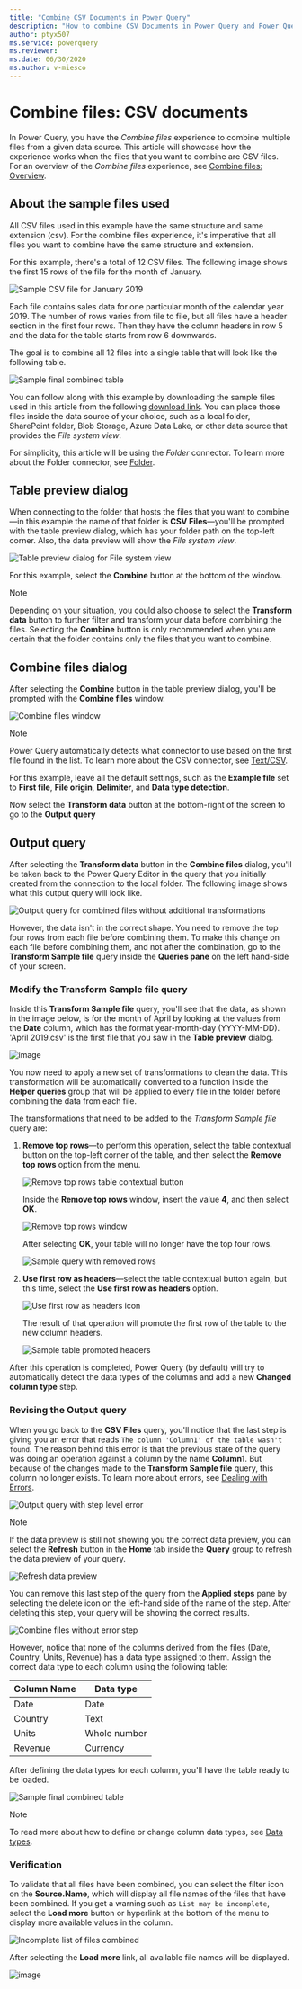 ```yaml
---
title: "Combine CSV Documents in Power Query" 
description: "How to combine CSV Documents in Power Query and Power Query Online"
author: ptyx507
ms.service: powerquery
ms.reviewer: 
ms.date: 06/30/2020
ms.author: v-miesco
---
```


# Combine files: CSV documents

In Power Query, you have the *Combine files* experience to combine multiple files from a given data source. This article will showcase how the experience works when the files that you want to combine are CSV files. For an overview of the *Combine files* experience, see [Combine files: Overview](combine-files-overview.md). 

## About the sample files used

All CSV files used in this example have the same structure and same extension (csv). For the combine files experience, it's imperative that all files you want to combine have the same structure and extension.

For this example, there's a total of 12 CSV files. The following image shows the first 15 rows of the file for the month of January.

![Sample CSV file for January 2019](images/me-combine-files-csv-sample-csv-file.png)

Each file contains sales data for one particular month of the calendar year 2019. The number of rows varies from file to file, but all files have a header section in the first four rows. Then they have the column headers in row 5 and the data for the table starts from row 6 downwards. 

The goal is to combine all 12 files into a single table that will look like the following table.

![Sample final combined table](images/me-combine-files-csv-final-table.png)

You can follow along with this example by downloading the sample files used in this article from the following [download link](https://aka.ms/PQCombineFilesSample). You can place those files inside the  data source of your choice, such as a local folder, SharePoint folder, Blob Storage, Azure Data Lake, or other data source that provides the *File system view*. 

For simplicity, this article will be using the *Folder* connector. To learn more about the Folder connector, see [Folder](Connectors/Folder.md).

## Table preview dialog

When connecting to the folder that hosts the files that you want to combine&mdash;in this example the name of that folder is **CSV Files**&mdash;you'll be prompted with the table preview dialog, which has your folder path on the top-left corner. Also, the data preview will show the *File system view*.

![Table preview dialog for File system view](images/me-combine-files-csv-files-list.png)

For this example, select the **Combine** button at the bottom of the window.

>[!Note]
>Depending on your situation, you could also choose to select the **Transform data** button to further filter and transform your data before combining the files. Selecting the **Combine** button is only recommended when you are certain that the folder contains only the files that you want to combine.

## Combine files dialog

After selecting the **Combine** button in the table preview dialog, you'll be prompted with the **Combine files** window.

![Combine files window](images/me-combine-files-csv-combine-files-window.png)

>[!Note]
>Power Query automatically detects what connector to use based on the first file found in the list. To learn more about the CSV connector, see [Text/CSV](connectors/textcsv.md).

For this example, leave all the default settings, such as the **Example file** set to **First file**, **File origin**, **Delimiter**, and **Data type detection**.

Now select the **Transform data** button at the bottom-right of the screen to go to the **Output query**

## Output query

After selecting the **Transform data** button in the **Combine files** dialog, you'll be taken back to the Power Query Editor in the query that you initially created from the connection to the local folder. The following image shows what this output query will look like.

![Output query for combined files without additional transformations](images/me-combine-files-csv-combined-files-pre-transformation.png)

However, the data isn't in the correct shape. You need to remove the top four rows from each file before combining them. To make this change on each file before combining them, and not after the combination, go to the **Transform Sample file** query inside the **Queries pane** on the left hand-side of your screen.

### Modify the Transform Sample file query

Inside this **Transform Sample file** query, you'll see that the data, as shown in the image below, is for the month of April by looking at the values from the **Date** column, which has the format year-month-day (YYYY-MM-DD). 'April 2019.csv' is the first file that you saw in the **Table preview** dialog.

![image](images/me-combine-files-csv-transform-sample-file.png)

You now need to apply a new set of transformations to clean the data. This transformation will be automatically converted to a function inside the **Helper queries** group that will be applied to every file in the folder before combining the data from each file.

The transformations that need to be added to the *Transform Sample file* query are:

1. **Remove top rows**&mdash;to perform this operation, select the table contextual button on the top-left corner of the table, and then select the **Remove top rows** option from the menu. 

   ![Remove top rows table contextual button](images/me-combine-files-csv-remove-top-rows.png)

   Inside the **Remove top rows** window, insert the value **4**, and then select **OK**.

   ![Remove top rows window](images/me-combine-files-csv-remove-top-rows-window.png)

   After selecting **OK**, your table will no longer have the top four rows.

   ![Sample query with removed rows](images/me-combine-files-csv-top-rows-removed.png)

2. **Use first row as headers**&mdash;select the table contextual button again, but this time, select the **Use first row as headers** option.

   ![Use first row as headers icon](images/me-combine-files-csv-promote-headers.png)

   The result of that operation will promote the first row of the table to the new column headers. 

   ![Sample table promoted headers](images/me-combine-files-csv-headers-promoted.png)

After this operation is completed, Power Query (by default) will try to automatically detect the data types of the columns and add a new **Changed column type** step.

### Revising the Output query

When you go back to the **CSV Files** query, you'll notice that the last step is giving you an error that reads `The column 'Column1' of the table wasn't found`. The reason behind this error is that the previous state of the query was doing an operation against a column by the name **Column1**. But because of the changes made to the **Transform Sample file** query, this column no longer exists. To learn more about errors, see [Dealing with Errors](dealing-with-errors.md).

![Output query with step level error](images/me-combine-files-csv-column-name-error.png)

>[!Note]
> If the data preview is still not showing you the correct data preview, you can select the **Refresh** button in the **Home** tab inside the **Query** group to refresh the data preview of your query.
>
>![Refresh data preview](images/me-combine-files-csv-refresh-preview.png)
>

You can remove this last step of the query from the **Applied steps** pane by selecting the delete icon on the left-hand side of the name of the step. After deleting this step, your query will be showing the correct results.

![Combine files without error step](images/me-combine-files-csv-expanded-table-step.png)

However, notice that none of the columns derived from the files (Date, Country, Units, Revenue) has a data type assigned to them. Assign the correct data type to each column using the following table:

Column Name | Data type|
------------|----------|
Date| Date
Country | Text
Units| Whole number
Revenue| Currency

After defining the data types for each column, you'll have the table ready to be loaded.

![Sample final combined table](images/me-combine-files-csv-final-table.png)

>[!Note]
>To read more about how to define or change column data types, see [Data types](data-types.md).

### Verification

To validate that all files have been combined, you can select the filter icon on the **Source.Name**, which will display all file names of the files that have been combined. If you get a warning such as `List may be incomplete`, select the **Load more** button or hyperlink at the bottom of the menu to display more available values in the column.

![Incomplete list of files combined](images/me-combine-files-csv-incomplete-list.png)

After selecting the **Load more** link, all available file names will be displayed.

![image](images/me-combine-files-csv-full-combined-files-list.png)
